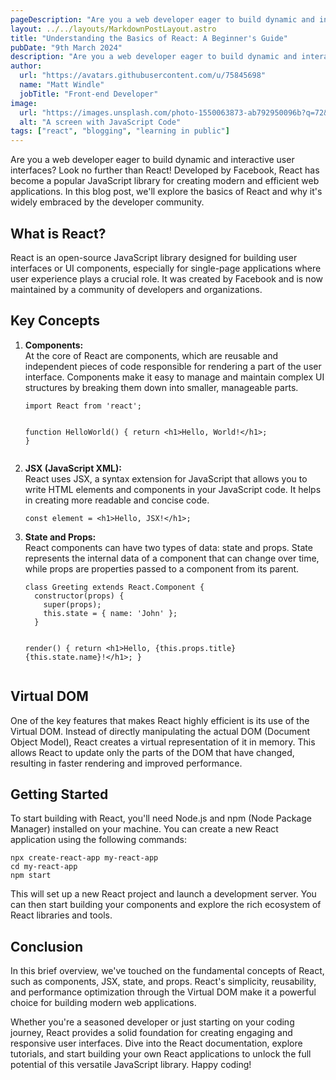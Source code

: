 ```yaml
---
pageDescription: "Are you a web developer eager to build dynamic and interactive user interfaces? Look no further than React"
layout: ../../layouts/MarkdownPostLayout.astro
title: "Understanding the Basics of React: A Beginner's Guide"
pubDate: "9th March 2024"
description: "Are you a web developer eager to build dynamic and interactive user interfaces? Look no further than React! Developed by Facebook, React has become a popular JavaScript library for creating modern and efficient web applications."
author:
  url: "https://avatars.githubusercontent.com/u/75845698"
  name: "Matt Windle"
  jobTitle: "Front-end Developer"
image:
  url: "https://images.unsplash.com/photo-1550063873-ab792950096b?q=72&w=1024"
  alt: "A screen with JavaScript Code"
tags: ["react", "blogging", "learning in public"]
---
```


<p class="text-lg mb-4">Are you a web developer eager to build dynamic and interactive user interfaces? Look no further than React! Developed by Facebook, React has become a popular JavaScript library for creating modern and efficient web applications. In this blog post, we'll explore the basics of React and why it's widely embraced by the developer community.</p>

<h2 class="text-2xl mb-2 font-medium">What is React?</h2>

<p class="text-lg mb-4">React is an open-source JavaScript library designed for building user interfaces or UI components, especially for single-page applications where user experience plays a crucial role. It was created by Facebook and is now maintained by a community of developers and organizations.</p>

<h2 class="text-2xl mb-2 font-medium">Key Concepts</h2>

<ol class="list-decimal pl-6 text-lg mb-6">
  <li class="mb-4"><strong class="font-bold">Components:</strong><br>
      At the core of React are components, which are reusable and independent pieces of code responsible for rendering a part of the user interface. Components make it easy to manage and maintain complex UI structures by breaking them down into smaller, manageable parts.
    <pre class="bg-slate-800 text-slate-200 p-4 rounded text-sm my-4"><code class="language-jsx">import React from 'react';

function HelloWorld() {
return &lt;h1&gt;Hello, World!&lt;/h1&gt;;
}</code></pre>

  </li>

  <li class="mb-4"><strong class="font-bold">JSX (JavaScript XML):</strong><br>
      React uses JSX, a syntax extension for JavaScript that allows you to write HTML elements and components in your JavaScript code. It helps in creating more readable and concise code.
    <pre class="bg-slate-800 text-slate-200 p-4 rounded text-sm my-4"><code class="language-jsx">const element = &lt;h1&gt;Hello, JSX!&lt;/h1&gt;;</code></pre>
  </li>

  <li class="mb-4"><strong class="font-bold">State and Props:</strong><br>
      React components can have two types of data: state and props. State represents the internal data of a component that can change over time, while props are properties passed to a component from its parent.
    <pre class="bg-slate-800 text-slate-200 p-4 rounded text-sm my-4"><code class="language-jsx">class Greeting extends React.Component {
  constructor(props) {
    super(props);
    this.state = { name: 'John' };
  }

render() {
return &lt;h1&gt;Hello, {this.props.title} {this.state.name}!&lt;/h1&gt;;
}</code></pre>

  </li>
</ol>

<h2 class="text-2xl mb-2 font-medium">Virtual DOM</h2>

<p class="text-lg mb-4">One of the key features that makes React highly efficient is its use of the Virtual DOM. Instead of directly manipulating the actual DOM (Document Object Model), React creates a virtual representation of it in memory. This allows React to update only the parts of the DOM that have changed, resulting in faster rendering and improved performance.</p>

<h2 class="text-2xl mb-2 font-medium">Getting Started</h2>

<p class="text-lg mb-4">To start building with React, you'll need Node.js and npm (Node Package Manager) installed on your machine. You can create a new React application using the following commands:</p>

<pre class="bg-slate-800 text-slate-200 p-4 rounded text-sm my-4"><code class="language-bash">npx create-react-app my-react-app
cd my-react-app
npm start</code></pre>

<p class="mb-4">This will set up a new React project and launch a development server. You can then start building your components and explore the rich ecosystem of React libraries and tools.</p>

<h2 class="text-2xl mb-2 font-medium">Conclusion</h2>

<p class="text-lg mb-4">In this brief overview, we've touched on the fundamental concepts of React, such as components, JSX, state, and props. React's simplicity, reusability, and performance optimization through the Virtual DOM make it a powerful choice for building modern web applications.</p>

<p class="text-lg mb-4">Whether you're a seasoned developer or just starting on your coding journey, React provides a solid foundation for creating engaging and responsive user interfaces. Dive into the React documentation, explore tutorials, and start building your own React applications to unlock the full potential of this versatile JavaScript library. Happy coding!</p>
